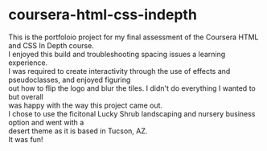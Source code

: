 # coursera-html-css-indepth
This is the portfoloio project for my final assessment of the Coursera HTML and CSS In Depth course.\
I enjoyed this build and troubleshooting spacing issues a learning experience. \
I was required to create interactivity through the use of effects and pseudoclasses, and enjoyed figuring \
out how to flip the logo and blur the tiles. I didn't do everything I wanted to but overall\
was happy with the way this project came out. \
I chose to use the ficitonal Lucky Shrub landscaping and nursery business option and went with a \
desert theme as it is based in Tucson, AZ. \
It was fun!
